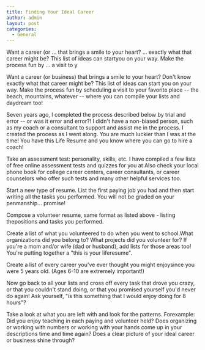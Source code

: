 ```yaml
---
title: Finding Your Ideal Career
author: admin
layout: post
categories:
  - General
---
```

Want a career (or ... that brings a smile to your heart? ... exactly what that career might be? This list of ideas can startyou on your way. Make the process fun by ... a visit to y

Want a career (or business) that brings a smile to your heart? Don't know exactly what that career might be? This list of ideas can start you on your way. Make the process fun by scheduling a visit to your
favorite place -- the beach, mountains, whatever -- where you can compile your lists and daydream too!

Seven years ago, I completed the process described below by trial and error -- or was it error and error?! I didn't have a non-biased person, such as my coach or a consultant to support and assist me in the process. I created the process as I went along. You are much
luckier than I was at the time! You have this Life Resume and you know where you can go to hire a coach!

Take an assessment test: personality, skills, etc. I have compiled a few lists of free online assessment tests and quizzes for you at Also check your local phone book for
college career centers, career consultants, or career counselors who
offer such tests and many other helpful services too. 

Start a new type of resume. List the first paying job you had and then start writing all the tasks you performed. You will not be
graded on your penmanship... promise!

Compose a volunteer resume, same format as listed above - listing thepositions and tasks you performed.

Create a list of what you volunteered to do when you went to school.What organizations did you belong to? What projects did you volunteer for? If you're a mom and/or wife (dad or husband), add lists for
those areas too! You're putting together a "this is your liferesume".

Create a list of every career you've ever thought you might enjoysince you were 5 years old. (Ages 6-10 are extremely important!)

Now go back to all your lists and cross off every task that drove you crazy, or that you couldn't stand doing, or that you promised yourself you'd never do again! Ask yourself, "is this something that I would enjoy doing for 8 hours"?

Take a look at what you are left with and look for the patterns. Forexample: Did you enjoy teaching in each paying and volunteer   held? Does organizing or working with numbers or working with
your hands come up in your descriptions time and time again? Does a clear picture of your ideal career or business shine through?
